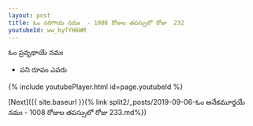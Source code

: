 ```yaml
---
layout: post
title: ఓం సరిగాయ నమః  - 1008 రోజుల తపస్సులో రోజు  232
youtubeId: ww_byTYH6WM
---
```

 
 
 ఓం ప్రవృథాయే నమః  
 
 -  పని రూపం ఎవరు 
 
  
 
  
 
 
 
 
 
 


{% include youtubePlayer.html id=page.youtubeId %}
 
[Next]({{ site.baseurl }}{% link  split2/_posts/2019-09-06-ఓం అనేకమూర్తయే నమః  - 1008 రోజుల తపస్సులో రోజు  233.md%})
 
